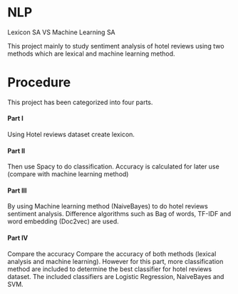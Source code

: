 # NLP
Lexicon SA VS Machine Learning SA

This project mainly to study sentiment analysis of hotel reviews using two methods which are lexical and machine learning method.

# Procedure
This project has been categorized into four parts.

#### Part I
Using Hotel reviews dataset create lexicon. 
#### Part II
Then use Spacy to do classification. Accuracy is calculated for later use (compare with machine learning method)
#### Part III
By using Machine learning method (NaiveBayes) to do hotel reviews sentiment analysis. Difference algorithms such as Bag of words, TF-IDF and word embedding (Doc2vec) are used.
#### Part IV
Compare the accuracy
Compare the accuracy of both methods (lexical analysis and machine learning). However for this part, more classification method are included to determine the best classifier for hotel reviews dataset. The included classifiers are Logistic Regression, NaiveBayes and SVM.
